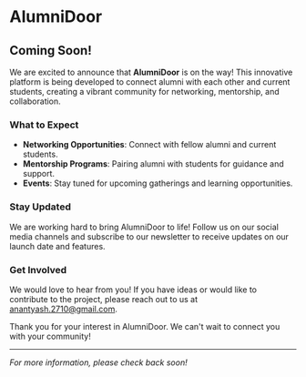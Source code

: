 # AlumniDoor

## Coming Soon!

We are excited to announce that **AlumniDoor** is on the way! This innovative platform is being developed to connect alumni with each other and current students, creating a vibrant community for networking, mentorship, and collaboration.

### What to Expect
- **Networking Opportunities**: Connect with fellow alumni and current students.
- **Mentorship Programs**: Pairing alumni with students for guidance and support.
- **Events**: Stay tuned for upcoming gatherings and learning opportunities.

### Stay Updated
We are working hard to bring AlumniDoor to life! Follow us on our social media channels and subscribe to our newsletter to receive updates on our launch date and features.

### Get Involved
We would love to hear from you! If you have ideas or would like to contribute to the project, please reach out to us at anantyash.2710@gmail.com.

Thank you for your interest in AlumniDoor. We can't wait to connect you with your community!

---

*For more information, please check back soon!*
